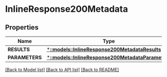 # InlineResponse200Metadata

## Properties
Name | Type | Description | Notes
------------ | ------------- | ------------- | -------------
**RESULTS** | [***::models::InlineResponse200MetadataResults**](inline_response_200_METADATA_RESULTS.md) |  | [optional] 
**PARAMETERS** | [***::models::InlineResponse200MetadataParameters**](inline_response_200_METADATA_PARAMETERS.md) |  | [optional] 

[[Back to Model list]](../README.md#documentation-for-models) [[Back to API list]](../README.md#documentation-for-api-endpoints) [[Back to README]](../README.md)


